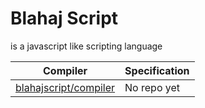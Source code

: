 # Blahaj Script
is a javascript like scripting language

Compiler | Specification
---|---
[blahajscript/compiler](https://github.com/blahajscript/compiler) | No repo yet
